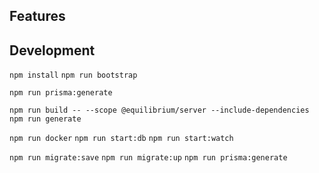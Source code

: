 ## Features
## Development

`npm install`
`npm run bootstrap`


`npm run prisma:generate`


`npm run build -- --scope @equilibrium/server --include-dependencies`
`npm run generate`

`npm run docker`
`npm run start:db`
`npm run start:watch`

`npm run migrate:save`
`npm run migrate:up`
`npm run prisma:generate`